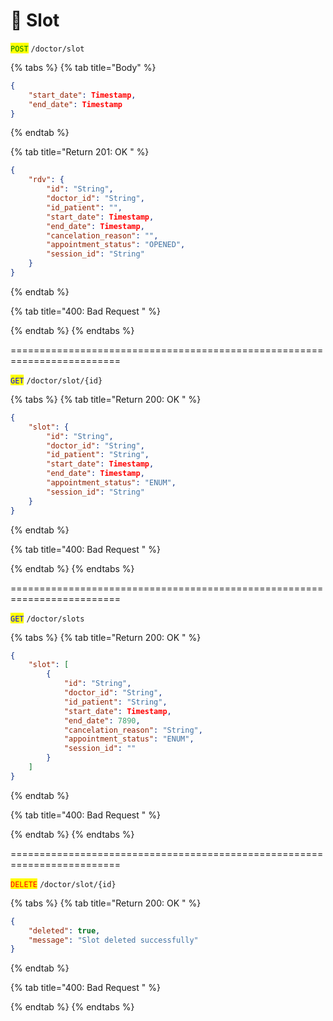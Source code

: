 # 📅 Slot

<mark style="color:green;">`POST`</mark> `/doctor/slot`

{% tabs %}
{% tab title="Body" %}
```json
{
	"start_date": Timestamp,
	"end_date": Timestamp
}
```
{% endtab %}

{% tab title="Return 201: OK " %}
```json
{
	"rdv": {
		"id": "String",
		"doctor_id": "String",
		"id_patient": "",
		"start_date": Timestamp,
		"end_date": Timestamp,
		"cancelation_reason": "",
		"appointment_status": "OPENED",
		"session_id": "String"
	}
}
```
{% endtab %}

{% tab title="400: Bad Request " %}

{% endtab %}
{% endtabs %}

\=========================================================================

<mark style="color:blue;">`GET`</mark> `/doctor/slot/{id}`

{% tabs %}
{% tab title="Return 200: OK " %}
```json
{
	"slot": {
		"id": "String",
		"doctor_id": "String",
		"id_patient": "String",
		"start_date": Timestamp,
		"end_date": Timestamp,
		"appointment_status": "ENUM",
		"session_id": "String"
	}
}
```
{% endtab %}

{% tab title="400: Bad Request " %}

{% endtab %}
{% endtabs %}

\=========================================================================

<mark style="color:blue;">`GET`</mark> `/doctor/slots`

{% tabs %}
{% tab title="Return 200: OK " %}
```json
{
	"slot": [
		{
			"id": "String",
			"doctor_id": "String",
			"id_patient": "String",
			"start_date": Timestamp,
			"end_date": 7890,
			"cancelation_reason": "String",
			"appointment_status": "ENUM",
			"session_id": ""
		}
	]
}
```
{% endtab %}

{% tab title="400: Bad Request " %}

{% endtab %}
{% endtabs %}

\=========================================================================

<mark style="color:red;">`DELETE`</mark> `/doctor/slot/{id}`

{% tabs %}
{% tab title="Return 200: OK " %}
```json
{
	"deleted": true,
	"message": "Slot deleted successfully"
}
```
{% endtab %}

{% tab title="400: Bad Request " %}

{% endtab %}
{% endtabs %}

